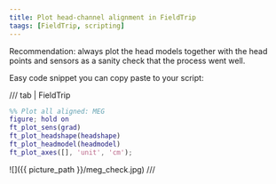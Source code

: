 ```yaml
---
title: Plot head-channel alignment in FieldTrip
taags: [FieldTrip, scripting]
---
```


Recommendation: always plot the head models together with the head points and sensors as a sanity check that the process went well.

Easy code snippet you can copy paste to your script:

/// tab | FieldTrip
```matlab
%% Plot all aligned: MEG
figure; hold on
ft_plot_sens(grad)
ft_plot_headshape(headshape)
ft_plot_headmodel(headmodel)
ft_plot_axes([], 'unit', 'cm');
```

![]({{ picture_path }}/meg_check.jpg)
///